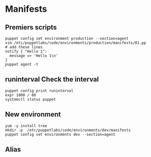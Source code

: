 # Manifests 

## Premiers scripts
```shell
puppet config set environment production --section=agent
vim /etc/puppetlabs/code/environments/production/manifests/01.pp 
# add these lines
notify { "Hello 1":
  message => 'Hello 1\n'
}
puppet agent -t 
```

## runinterval Check the interval 
```shell
puppet config print runinterval
expr 1800 / 60  
systemctl status puppet
```

## New environment 
```shell
yum -y install tree
mkdir -p  /etc/puppetlabs/code/environments/dev/manifests
puppet config set environments dev --section=agent    
```

## Alias 
